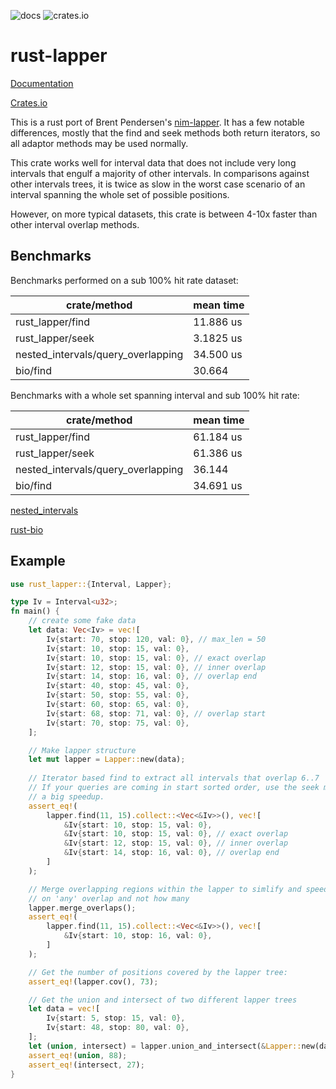 ![docs](https://docs.rs/rust-lapper/badge.svg)
![crates.io](https://img.shields.io/crates/v/rust-lapper.svg)

# rust-lapper

[Documentation](https://docs.rs/rust-lapper)

[Crates.io](https://crates.io/crates/rust-lapper)

This is a rust port of Brent Pendersen's
[nim-lapper](https://github.com/brentp/nim-lapper). It has a few notable
differences, mostly that the find and seek methods both return
iterators, so all adaptor methods may be used normally.

This crate works well for interval data that does not include very long
intervals that engulf a majority of other intervals. In comparisons against
other intervals trees, it is twice as slow in the worst case scenario of an
interval spanning the whole set of possible positions.

However, on more typical datasets, this crate is between 4-10x faster
than other interval overlap methods.

## Benchmarks

Benchmarks performed on a sub 100% hit rate dataset:

|crate/method|mean time|
|------------|---------|
|rust_lapper/find|11.886 us|
|rust_lapper/seek|3.1825 us|
|nested_intervals/query_overlapping|34.500 us|
|bio/find|30.664|


Benchmarks with a whole set spanning interval and sub 100% hit rate:

|crate/method|mean time|
|------------|---------|
|rust_lapper/find|61.184 us|
|rust_lapper/seek|61.386 us|
|nested_intervals/query_overlapping|36.144|
|bio/find|34.691 us|

[nested_intervals](https://docs.rs/nested_intervals/0.2.0/nested_intervals/)

[rust-bio](https://docs.rs/bio/0.28.2/bio/)

## Example

```rust
use rust_lapper::{Interval, Lapper};

type Iv = Interval<u32>;
fn main() {
    // create some fake data
    let data: Vec<Iv> = vec![
        Iv{start: 70, stop: 120, val: 0}, // max_len = 50
        Iv{start: 10, stop: 15, val: 0},
        Iv{start: 10, stop: 15, val: 0}, // exact overlap
        Iv{start: 12, stop: 15, val: 0}, // inner overlap
        Iv{start: 14, stop: 16, val: 0}, // overlap end
        Iv{start: 40, stop: 45, val: 0},
        Iv{start: 50, stop: 55, val: 0},
        Iv{start: 60, stop: 65, val: 0},
        Iv{start: 68, stop: 71, val: 0}, // overlap start
        Iv{start: 70, stop: 75, val: 0},
    ];

    // Make lapper structure
    let mut lapper = Lapper::new(data);
    
    // Iterator based find to extract all intervals that overlap 6..7
    // If your queries are coming in start sorted order, use the seek method to retain a cursor for
    // a big speedup.
    assert_eq!(
        lapper.find(11, 15).collect::<Vec<&Iv>>(), vec![
            &Iv{start: 10, stop: 15, val: 0},
            &Iv{start: 10, stop: 15, val: 0}, // exact overlap
            &Iv{start: 12, stop: 15, val: 0}, // inner overlap
            &Iv{start: 14, stop: 16, val: 0}, // overlap end
        ]
    );

    // Merge overlapping regions within the lapper to simlify and speed up queries that only depend
    // on 'any' overlap and not how many
    lapper.merge_overlaps();
    assert_eq!(
        lapper.find(11, 15).collect::<Vec<&Iv>>(), vec![
            &Iv{start: 10, stop: 16, val: 0},
        ]
    );

    // Get the number of positions covered by the lapper tree:
    assert_eq!(lapper.cov(), 73);

    // Get the union and intersect of two different lapper trees
    let data = vec![
        Iv{start: 5, stop: 15, val: 0},
        Iv{start: 48, stop: 80, val: 0},
    ];
    let (union, intersect) = lapper.union_and_intersect(&Lapper::new(data));
    assert_eq!(union, 88);
    assert_eq!(intersect, 27);
}
```
